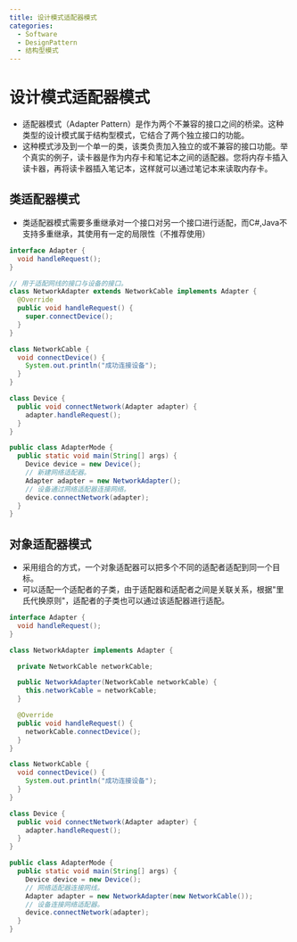 ```yaml
---
title: 设计模式适配器模式
categories:
  - Software
  - DesignPattern
  - 结构型模式
---
```

# 设计模式适配器模式

- 适配器模式（Adapter Pattern）是作为两个不兼容的接口之间的桥梁。这种类型的设计模式属于结构型模式，它结合了两个独立接口的功能。
- 这种模式涉及到一个单一的类，该类负责加入独立的或不兼容的接口功能。举个真实的例子，读卡器是作为内存卡和笔记本之间的适配器。您将内存卡插入读卡器，再将读卡器插入笔记本，这样就可以通过笔记本来读取内存卡。


## 类适配器模式

-  类适配器模式需要多重继承对一个接口对另一个接口进行适配，而C#,Java不支持多重继承，其使用有一定的局限性（不推荐使用）

```java
interface Adapter {
  void handleRequest();
}

// 用于适配网线的接口与设备的接口。
class NetworkAdapter extends NetworkCable implements Adapter {
  @Override
  public void handleRequest() {
    super.connectDevice();
  }
}

class NetworkCable {
  void connectDevice() {
    System.out.println("成功连接设备");
  }
}

class Device {
  public void connectNetwork(Adapter adapter) {
    adapter.handleRequest();
  }
}

public class AdapterMode {
  public static void main(String[] args) {
    Device device = new Device();
    // 新建网络适配器。
    Adapter adapter = new NetworkAdapter();
    // 设备通过网络适配器连接网络。
    device.connectNetwork(adapter);
  }
}
```

## 对象适配器模式

- 采用组合的方式，一个对象适配器可以把多个不同的适配者适配到同一个目标。
- 可以适配一个适配者的子类，由于适配器和适配者之间是关联关系，根据"里氏代换原则"，适配者的子类也可以通过该适配器进行适配。

```java
interface Adapter {
  void handleRequest();
}

class NetworkAdapter implements Adapter {

  private NetworkCable networkCable;

  public NetworkAdapter(NetworkCable networkCable) {
    this.networkCable = networkCable;
  }

  @Override
  public void handleRequest() {
    networkCable.connectDevice();
  }
}

class NetworkCable {
  void connectDevice() {
    System.out.println("成功连接设备");
  }
}

class Device {
  public void connectNetwork(Adapter adapter) {
    adapter.handleRequest();
  }
}

public class AdapterMode {
  public static void main(String[] args) {
    Device device = new Device();
    // 网络适配器连接网线。
    Adapter adapter = new NetworkAdapter(new NetworkCable());
    // 设备连接网络适配器。
    device.connectNetwork(adapter);
  }
}
```

